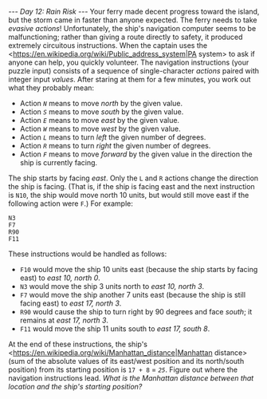 *--- Day 12: Rain Risk ---*
Your ferry made decent progress toward the island, but the storm came in faster than anyone expected. The ferry needs to take *evasive actions*!
Unfortunately, the ship's navigation computer seems to be malfunctioning; rather than giving a route directly to safety, it produced extremely circuitous instructions. When the captain uses the <https://en.wikipedia.org/wiki/Public_address_system|PA system> to ask if anyone can help, you quickly volunteer.
The navigation instructions (your puzzle input) consists of a sequence of single-character *actions* paired with integer input *values*. After staring at them for a few minutes, you work out what they probably mean:

- Action *`N`* means to move *north* by the given value.
- Action *`S`* means to move *south* by the given value.
- Action *`E`* means to move *east* by the given value.
- Action *`W`* means to move *west* by the given value.
- Action *`L`* means to turn *left* the given number of degrees.
- Action *`R`* means to turn *right* the given number of degrees.
- Action *`F`* means to move *forward* by the given value in the direction the ship is currently facing.

The ship starts by facing *east*. Only the `L` and `R` actions change the direction the ship is facing. (That is, if the ship is facing east and the next instruction is `N10`, the ship would move north 10 units, but would still move east if the following action were `F`.)
For example:
```F10
N3
F7
R90
F11
```
These instructions would be handled as follows:

- `F10` would move the ship 10 units east (because the ship starts by facing east) to *east 10, north 0*.
- `N3` would move the ship 3 units north to *east 10, north 3*.
- `F7` would move the ship another 7 units east (because the ship is still facing east) to *east 17, north 3*.
- `R90` would cause the ship to turn right by 90 degrees and face *south*; it remains at *east 17, north 3*.
- `F11` would move the ship 11 units south to *east 17, south 8*.

At the end of these instructions, the ship's <https://en.wikipedia.org/wiki/Manhattan_distance|Manhattan distance> (sum of the absolute values of its east/west position and its north/south position) from its starting position is `17 + 8` = *`25`*.
Figure out where the navigation instructions lead. *What is the Manhattan distance between that location and the ship's starting position?*

